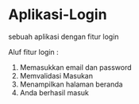 # Aplikasi-Login
sebuah aplikasi dengan fitur login

Aluf fitur login :
1. Memasukkan email dan password
2. Memvalidasi Masukan
3. Menampilkan halaman beranda
4. Anda berhasil masuk
